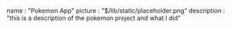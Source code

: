 name : "Pokemon App"
picture : "$/lib/static/placeholder.png"
description : "this is a description of the pokemon project and what I did"